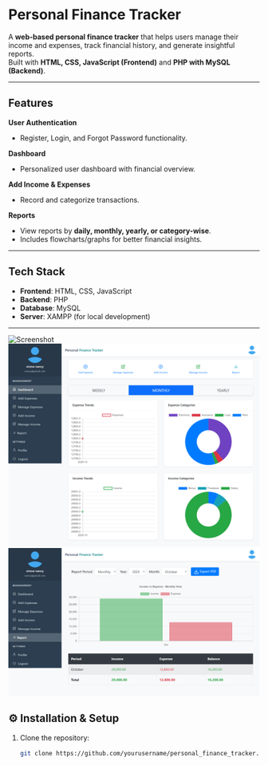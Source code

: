 #  Personal Finance Tracker

A **web-based personal finance tracker** that helps users manage their income and expenses, track financial history, and generate insightful reports.  
Built with **HTML, CSS, JavaScript (Frontend)** and **PHP with MySQL (Backend)**.

---

##  Features
**User Authentication**  
  - Register, Login, and Forgot Password functionality.
  
**Dashboard**  
  - Personalized user dashboard with financial overview.
  
**Add Income & Expenses**  
  - Record and categorize transactions.
  
**Reports**  
  - View reports by **daily, monthly, yearly, or category-wise**.
  - Includes flowcharts/graphs for better financial insights.
  
---

##  Tech Stack
- **Frontend**: HTML, CSS, JavaScript  
- **Backend**: PHP  
- **Database**: MySQL  
- **Server**: XAMPP (for local development)  

---
  ![Screenshot](screenshot/home_page.png)
   ![Screenshot](screenshot/dashboard.png)
   ![Screenshot](screenshot/report_page.png)
## ⚙️ Installation & Setup
1. Clone the repository:
   ```bash
   git clone https://github.com/yourusername/personal_finance_tracker.git
   
